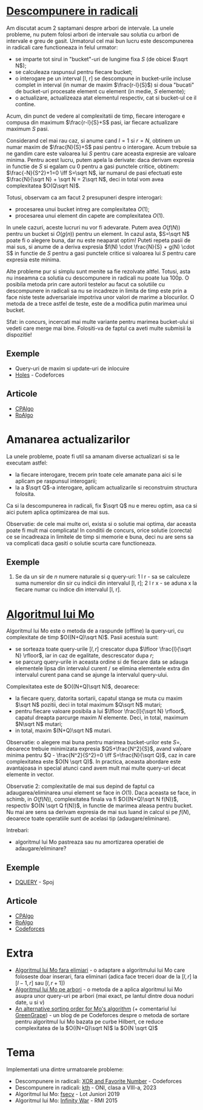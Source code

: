 # [Descompunere in radicali](https://cp-algorithms.com/data_structures/sqrt_decomposition.html)

Am discutat acum 2 saptamani despre arbori de intervale. La unele probleme, nu putem folosi arbori de intervale sau solutia cu arbori de intervale e greu de gasit. Urmatorul cel mai bun lucru este descompunerea in radicali care functioneaza in felul urmator:
 - se imparte tot sirul in "bucket"-uri de lungime fixa $S$ (de obicei $\sqrt N$);
 - se calculeaza raspunsul pentru fiecare bucket;
 - o interogare pe un interval [l, r] se descompune in bucket-urile incluse complet in interval (in numar de maxim $\frac{r-l}{S}$) si doua "bucati" de bucket-uri procesate element cu element (in medie, $S$ elemente);
 - o actualizare, actualizeaza atat elementul respectiv, cat si bucket-ul ce il contine.

Acum, din punct de vedere al complexitatii de timp, fiecare interogare e compusa din maximum $\frac{r-l}{S}+S$ pasi, iar fiecare actualizare maximum $S$ pasi.

Considerand cel mai rau caz, si anume cand $l=1$ si $r=N$, obtinem un numar maxim de $\frac{N}{S}+S$ pasi pentru o interogare. Acum trebuie sa ne gandim care este valoarea lui $S$ pentru care aceasta expresie are valoare minima. Pentru acest lucru, putem apela la derivate: daca derivam expresia in functie de $S$ si egalam cu $0$ pentru a gasi punctele critice, obtinem: $\frac{-N}{S^2}+1=0 \iff S=\sqrt N$, iar numarul de pasi efectuati este $\frac{N}{\sqrt N} + \sqrt N = 2\sqrt N$, deci in total vom avea complexitatea $O(Q\sqrt N)$.

Totusi, observam ca am facut 2 presupuneri despre interogari:
 - procesarea unui bucket intreg are complexitatea $O(1)$;
 - procesarea unui element din capete are complexitatea $O(1)$.

In unele cazuri, aceste lucruri nu vor fi adevarate. Putem avea $O(f(N))$ pentru un bucket si $O(g(n))$ pentru un element. In cazul asta, $S=\sqrt N$ poate fi o alegere buna, dar nu este neaparat optim! Puteti repeta pasii de mai sus, si anume de a deriva expresia $f(N) \cdot \frac{N}{S} + g(N) \cdot S$ in functie de $S$ pentru a gasi punctele critice si valoarea lui $S$ pentru care expresia este minima.

Alte probleme pur si simplu sunt menite sa fie rezolvate altfel. Totusi, asta nu inseamna ca solutia cu descompunere in radicali nu poate lua 100p. O posibila metoda prin care autorii testelor au facut ca solutiile cu descompunere in radicali sa nu se incadreze in limita de timp este prin a face niste teste adversariale impotriva unor valori de marime a blocurilor. O metoda de a trece astfel de teste, este de a modifica putin marimea unui bucket.

Sfat: in concurs, incercati mai multe variante pentru marimea bucket-ului si vedeti care merge mai bine. Folositi-va de faptul ca aveti multe submisii la dispozitie!

## Exemple

 - Query-uri de maxim si update-uri de inlocuire
 - [Holes](https://codeforces.com/contest/13/problem/E) - Codeforces

## Articole

 - [CPAlgo](https://cp-algorithms.com/data_structures/sqrt_decomposition.html)
 - [RoAlgo](https://edu.roalgo.ro/dificil/square-root-decomposition/)

# Amanarea actualizarilor

La unele probleme, poate fi util sa amanam diverse actualizari si sa le executam astfel:
 - la fiecare interogare, trecem prin toate cele amanate pana aici si le aplicam pe raspunsul interogarii;
 - la a $\sqrt Q$-a interogare, aplicam actualizarile si reconstruim structura folosita.

Ca si la descompunerea in radicali, fix $\sqrt Q$ nu e mereu optim, asa ca si aici putem aplica optimizarea de mai sus.

Observatie: de cele mai multe ori, exista si o solutie mai optima, dar aceasta poate fi mult mai complicata! In conditii de concurs, orice solutie (corecta) ce se incadreaza in limitele de timp si memorie e buna, deci nu are sens sa va complicati daca gasiti o solutie scurta care functioneaza.

## Exemple

 1. Se da un sir de $n$ numere naturale si $q$ query-uri: 1 l r - sa se calculeze suma numerelor din sir cu indicii din intervalul [l, r]; 2 l r x - se aduna x la fiecare numar cu indice din intervalul [l, r].

# [Algoritmul lui Mo](https://cp-algorithms.com/data_structures/sqrt_decomposition.html#mos-algorithm)

Algoritmul lui Mo este o metoda de a raspunde (offline) la query-uri, cu complexitate de timp $O((N+Q)\sqrt N)$. Pasii acestuia sunt:
 - se sorteaza toate query-urile $[l, r]$ crescator dupa $\lfloor \frac{l}{\sqrt N} \rfloor$, iar in caz de egalitate, descrescator dupa $r$;
 - se parcurg query-urile in aceasta ordine si de fiecare data se adauga elementele lipsa din intervalul curent / se elimina elementele extra din intervalul curent pana cand se ajunge la intervalul query-ului.

Complexitatea este de $O((N+Q)\sqrt N)$, deoarece:
 - la fiecare query, datorita sortarii, capatul stanga se muta cu maxim $\sqrt N$ pozitii, deci in total maximum $Q\sqrt N$ mutari;
 - pentru fiecare valoare posibila a lui $\lfloor \frac{l}{\sqrt N} \rfloor$, capatul dreapta parcurge maxim $N$ elemente. Deci, in total, maximum $N\sqrt N$ mutari;
 - in total, maxim $(N+Q)\sqrt N$ mutari.

Observatie: o alegere mai buna pentru marimea bucket-urilor este $S=$, deoarece trebuie minimizata expresia $QS+\frac{N^2}{S}$, avand valoare minima pentru $Q - \frac{N^2}{S^2}=0 \iff S=\frac{N}{\sqrt Q}$, caz in care complexitatea este $O(N \sqrt Q)$. In practica, aceasta abordare este avantajoasa in special atunci cand avem mult mai multe query-uri decat elemente in vector.

Observatie 2: complexitatile de mai sus depind de faptul ca adaugarea/eliminarea unui element se face in $O(1)$. Daca aceasta se face, in schimb, in $O(f(N))$, complexitatea finala va fi $O((N+Q)\sqrt N f(N))$, respectiv $O(N \sqrt Q f(N))$, in functie de marimea aleasa pentru bucket. Nu mai are sens sa derivam expresia de mai sus luand in calcul si pe $f(N)$, deoarece toate operatiile sunt de acelasi tip (adaugare/eliminare).

Intrebari:
 - algoritmul lui Mo pastreaza sau nu amortizarea operatiei de adaugare/eliminare?

## Exemple

 - [DQUERY](https://www.spoj.com/problems/DQUERY/) - Spoj

## Articole

 - [CPAlgo](https://cp-algorithms.com/data_structures/sqrt_decomposition.html#mos-algorithm)
 - [RoAlgo](https://edu.roalgo.ro/dificil/square-root-decomposition/#impartirea-queryurilor-in-bucati-de-radical-algoritmul-lui-mo)
 - [Codeforces](https://codeforces.com/blog/entry/81716)

# Extra

 - [Algoritmul lui Mo fara elimiari](https://codeforces.com/blog/entry/7383#comment-161520) - o adaptare a algoritmului lui Mo care foloseste doar inserari, fara eliminari (adica face treceri doar de la $[l, r]$ la $[l - 1, r]$ sau $[l, r + 1]$)
 - [Algoritmul lui Mo pe arbori](https://codeforces.com/blog/entry/43230) - o metoda de a aplica algoritmul lui Mo asupra unor query-uri pe arbori (mai exact, pe lantul dintre doua noduri date, u si v)
 - [An alternative sorting order for Mo's algorithm](https://codeforces.com/blog/entry/61203) (+ comentariul lui [GreenGrape](https://codeforces.com/blog/entry/61203?#comment-451304)) - un blog de pe Codeforces despre o metoda de sortare pentru algoritmul lui Mo bazata pe curbe Hilbert, ce reduce complexitatea de la $O((N+Q)\sqrt N)$ la $O(N \sqrt Q)$

# Tema

Implementati una dintre urmatoarele probleme:

 - Descompunere in radicali: [XOR and Favorite Number](https://codeforces.com/problemset/problem/617/E) - Codeforces
 - Descompunere in radicali: [kth](https://kilonova.ro/problems/542) - ONI, clasa a VIII-a, 2023
 - Algoritmul lui Mo: [fsecv](https://kilonova.ro/problems/1814) - Lot Juniori 2019
 - Algoritmul lui Mo: [Infinity War](https://kilonova.ro/problems/1837) - RMI 2015

